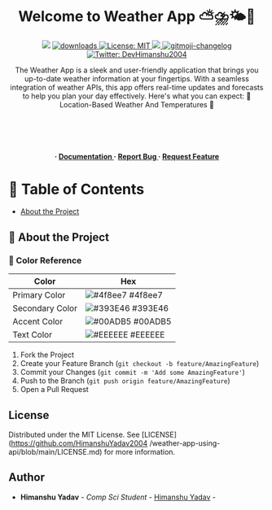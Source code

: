 <h1 align="center">Welcome to Weather App ⛅⛈️🌤️👋</h1>
<p align="center">
  <img src="https://img.shields.io/npm/v/readme-md-generator.svg?orange=blue" />
  <a href="https://www.npmjs.com/package/readme-md-generator">
    <img alt="downloads" src="https://img.shields.io/npm/dm/readme-md-generator.svg?color=blue" target="_blank" />
  </a>
  <a href="https://github.com/kefranabg/readme-md-generator/blob/master/LICENSE">
    <img alt="License: MIT" src="https://img.shields.io/badge/license-MIT-yellow.svg" target="_blank" />
  </a>
  <a href="https://codecov.io/gh/kefranabg/readme-md-generator">
    <img src="https://codecov.io/gh/kefranabg/readme-md-generator/branch/master/graph/badge.svg" />
  </a>
  <a href="https://github.com/frinyvonnick/gitmoji-changelog">
    <img src="https://img.shields.io/badge/changelog-gitmoji-brightgreen.svg" alt="gitmoji-changelog">
  </a>
  <a href="https://twitter.com/DevHimanshu2004">
    <img alt="Twitter: DevHimanshu2004" src="https://img.shields.io/twitter/follow/DevHimanshu2004.svg?style=social" target="_blank" />
  </a>
</p>

  <p align="center">
    The Weather App is a sleek and user-friendly application that brings you up-to-date weather information at your fingertips. With a seamless integration of weather APIs, this app offers real-time updates and forecasts to help you plan your day effectively. Here's what you can expect: 📍 Location-Based Weather And Temperatures 🌄
    <br/>
    <br/>
   <div align='center'>
   <br>
   <br>

<h4> <span> · </span> <a href="https://github.com/HimanshuYadav2004/weather-app-using-api/blob/master/README.md"> Documentation </a> <span> · </span> <a href="https://github.com/HimanshuYadav2004/weather-app-using-api/issues"> Report Bug </a> <span> · </span> <a href="https://github.com/HimanshuYadav2004/weather-app-using-api/issues"> Request Feature </a> </h4>


</div>

# :notebook_with_decorative_cover: Table of Contents

- [About the Project](#star2-about-the-project)


## :star2: About the Project

### :art: Color Reference
| Color | Hex |
| --------------- | ---------------------------------------------------------------- |
| Primary Color | ![#4f8ee7](https://via.placeholder.com/10/4f8ee7?text=+) #4f8ee7 |
| Secondary Color | ![#393E46](https://via.placeholder.com/10/393E46?text=+) #393E46 |
| Accent Color | ![#00ADB5](https://via.placeholder.com/10/00ADB5?text=+) #00ADB5 |
| Text Color | ![#EEEEEE](https://via.placeholder.com/10/EEEEEE?text=+) #EEEEEE |

1. Fork the Project
2. Create your Feature Branch (`git checkout -b feature/AmazingFeature`)
3. Commit your Changes (`git commit -m 'Add some AmazingFeature'`)
4. Push to the Branch (`git push origin feature/AmazingFeature`)
5. Open a Pull Request

## License

Distributed under the MIT License. See [LICENSE](https://github.com/HimanshuYadav2004 /weather-app-using-api/blob/main/LICENSE.md) for more information.

## Author

* **Himanshu Yadav** - *Comp Sci Student* - [Himanshu Yadav](https://github.com/HimanshuYadav2004/) - 


